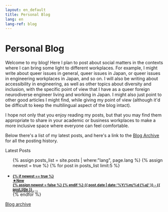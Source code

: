 ```yaml
---
layout: en_default
title: Personal Blog
lang: en
lang-ref: blog
---
```


# Personal Blog

Welcome to my blog! Here I plan to post about social matters in the contexts where I can bring some light to different workplaces. For example, I might write about queer issues in general, queer issues in Japan, or queer issues in engineering workplaces in Japan, and so on. I will also be writing about accessibility in engineering, as well as other topics about diversity and inclusion, with the specific point of view that I have as a queer foreign neurodiverse engineer living and working in Japan. I might also just point to other good articles I might find, while giving my point of view (although it'd be difficult to keep the multilingual aspect of the blog intact).

I hope not only that you enjoy reading my posts, but that you may find them appropriate to share in your academic or business workplaces to make a more inclusive space where everyone can feel comfortable.

Below there's a list of my latest posts, and here's a link to the [Blog Archive](/{{page.lang}}/blog/blog_archive) for all the posting history.

<div id="toc_container">
    <p class="toc_title">Latest Posts</p>
    <ul id="toc_list">
        {% assign posts_list = site.posts | where:"lang", page.lang %}
        {% assign newest = true %}
        {% for post in posts_list limit:5 %}
            <li>
                <h3 style="font-size: 0.8em; margin-bottom:-0.5em;">
                    <a href="{{ post.url }}">
                        {% if newest == true %}
                            <div id="newest_post_banner"> ★New</div>
                            {% assign newest = false %}
                        {% endif %}
                    </a>
                    <a href="{{ post.url }}">{{ post.date | date:'%Y/%m/%d (%a)' }} - {{ post.title }}
                    </a>
                </h3>
                <div style="font-size: 0.7em; margin-bottom:-0.5em;">{{ post.excerpt }}</div>
            </li>
        {% endfor %}
    </ul>
    <div class="nav-buttons" style="font-size = 0.7em; width: 20em; float: left;">
        <div class="nav-btn" style="border:0;"><a href="/{{page.lang}}/blog/blog_archive"> Blog archive </a></div>
    </div>

</div>
